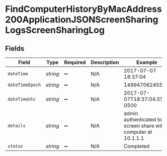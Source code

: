 # FindComputerHistoryByMacAddress200ApplicationJSONScreenSharingLogsScreenSharingLog


## Fields

| Field                                                         | Type                                                          | Required                                                      | Description                                                   | Example                                                       |
| ------------------------------------------------------------- | ------------------------------------------------------------- | ------------------------------------------------------------- | ------------------------------------------------------------- | ------------------------------------------------------------- |
| `dateTime`                                                    | *string*                                                      | :heavy_minus_sign:                                            | N/A                                                           | 2017-07-07 18:37:04                                           |
| `dateTimeEpoch`                                               | *string*                                                      | :heavy_minus_sign:                                            | N/A                                                           | 1499470624555                                                 |
| `dateTimeUtc`                                                 | *string*                                                      | :heavy_minus_sign:                                            | N/A                                                           | 2017-07-07T18:37:04.555-0500                                  |
| `details`                                                     | *string*                                                      | :heavy_minus_sign:                                            | N/A                                                           | admin authenticated to screen share with computer at 10.1.1.1 |
| `status`                                                      | *string*                                                      | :heavy_minus_sign:                                            | N/A                                                           | Completed                                                     |